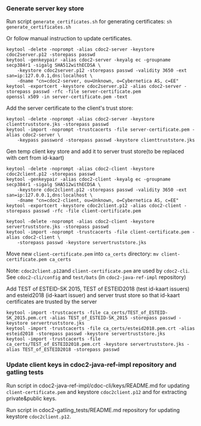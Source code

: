 
### Generate server key store

Run script `generate_certificates.sh` for generating certificates:
`sh generate_certificates.sh`

Or follow manual instruction to update certificates. 
```
keytool -delete -noprompt -alias cdoc2-server -keystore cdoc2server.p12 -storepass passwd
keytool -genkeypair -alias cdoc2-server -keyalg ec -groupname secp384r1 -sigalg SHA512withECDSA \
    -keystore cdoc2server.p12 -storepass passwd -validity 3650 -ext san=ip:127.0.0.1,dns:localhost \
    -dname "cn=cdoc2-server, ou=Unknown, o=Cybernetica AS, c=EE"
keytool -exportcert -keystore cdoc2server.p12 -alias cdoc2-server -storepass passwd -rfc -file server-certificate.pem
openssl x509 -in server-certificate.pem -text
```

Add the server certificate to the client's trust store:
```
keytool -delete -noprompt -alias cdoc2-server -keystore clienttruststore.jks -storepass passwd
keytool -import -noprompt -trustcacerts -file server-certificate.pem -alias cdoc2-server \
    -keypass password -storepass passwd -keystore clienttruststore.jks
```

Gen temp client key store and add it to server trust store(to be replaced with cert from id-kaart)
```
keytool -delete -noprompt -alias cdoc2-client -keystore cdoc2client.p12 -storepass passwd
keytool -genkeypair -alias cdoc2-client -keyalg ec -groupname secp384r1 -sigalg SHA512withECDSA \
    -keystore cdoc2client.p12 -storepass passwd -validity 3650 -ext san=ip:127.0.0.1,dns:localhost \
    -dname "cn=cdoc2-client, ou=Unknown, o=Cybernetica AS, c=EE"
keytool -exportcert -keystore cdoc2client.p12 -alias cdoc2-client -storepass passwd -rfc -file client-certificate.pem

keytool -delete -noprompt -alias cdoc2-client -keystore servertruststore.jks -storepass passwd
keytool -import -noprompt -trustcacerts -file client-certificate.pem -alias cdoc2-client \
    -storepass passwd -keystore servertruststore.jks
```

Move new `client-certificate.pem` into `ca_certs` directory:
`mv client-certificate.pem ca_certs`

Note: `cdoc2client.p12`and `client-certificate.pem` are used by `cdoc2-cli`. See `cdoc2-cli/config` and `test/bats` (in `cdoc2-java-ref-impl` repository) 

Add TEST of ESTEID-SK 2015, TEST of ESTEID2018 (test id-kaart issuers)
and esteid2018 (id-kaart issuer) and server trust store so that id-kaart certificates are trusted by the server
```
keytool -import -trustcacerts -file ca_certs/TEST_of_ESTEID-SK_2015.pem.crt -alias TEST_of_ESTEID-SK_2015 -storepass passwd -keystore servertruststore.jks
keytool -import -trustcacerts -file ca_certs/esteid2018.pem.crt -alias esteid2018 -storepass passwd -keystore servertruststore.jks
keytool -import -trustcacerts -file ca_certs/TEST_of_ESTEID2018.pem.crt -keystore servertruststore.jks -alias TEST_of_ESTEID2018 -storepass passwd
```

### Update client keys in cdoc2-java-ref-impl repository and gatling tests
Run script in cdoc2-java-ref-impl/cdoc-cli/keys/README.md for updating `client-certificate.pem` and 
keystore `cdoc2client.p12` and for extracting private&public keys.

Run script in cdoc2-gatling_tests/README.md repository for updating keystore `cdoc2client.p12`.
